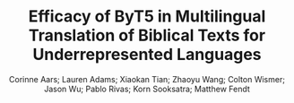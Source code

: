 ---
paperId: 36
author: Corinne Aars; Lauren Adams; Xiaokan Tian; Zhaoyu Wang; Colton Wismer; Jason Wu; Pablo Rivas; Korn Sooksatra; Matthew Fendt
publicationauthor: Rivas, P. et al.
title: Efficacy of ByT5 in Multilingual Translation of Biblical Texts for Underrepresented Languages
pdf: Pablo_Rivas2.pdf
poster: Pablo_Rivas_Poster2.pdf
alt: --
type: Poster
topic: Machine Translation
subtopic: Multilinguality and Language Diversity
link: https://research.latinxinai.org/papers/naacl/2024/pdf/Pablo_Rivas2.pdf
conference: naacl
year: 2024
tags: naacl-2024
location: Mexico City, Mexico
---